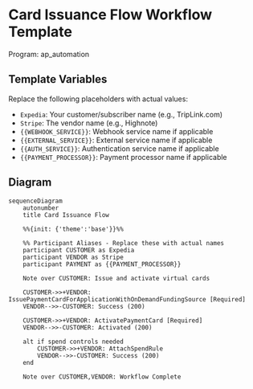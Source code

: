 # Card Issuance Flow Workflow Template

Program: ap_automation

## Template Variables

Replace the following placeholders with actual values:

- `Expedia`: Your customer/subscriber name (e.g., TripLink.com)
- `Stripe`: The vendor name (e.g., Highnote)
- `{{WEBHOOK_SERVICE}}`: Webhook service name if applicable
- `{{EXTERNAL_SERVICE}}`: External service name if applicable
- `{{AUTH_SERVICE}}`: Authentication service name if applicable
- `{{PAYMENT_PROCESSOR}}`: Payment processor name if applicable

## Diagram

```mermaid
sequenceDiagram
    autonumber
    title Card Issuance Flow

    %%{init: {'theme':'base'}}%%
    
    %% Participant Aliases - Replace these with actual names
    participant CUSTOMER as Expedia
    participant VENDOR as Stripe
    participant PAYMENT as {{PAYMENT_PROCESSOR}}

    Note over CUSTOMER: Issue and activate virtual cards

    CUSTOMER->>+VENDOR: IssuePaymentCardForApplicationWithOnDemandFundingSource [Required]
    VENDOR-->>-CUSTOMER: Success (200)

    CUSTOMER->>+VENDOR: ActivatePaymentCard [Required]
    VENDOR-->>-CUSTOMER: Activated (200)

    alt if spend controls needed
        CUSTOMER->>+VENDOR: AttachSpendRule
        VENDOR-->>-CUSTOMER: Success (200)
    end

    Note over CUSTOMER,VENDOR: Workflow Complete
```
